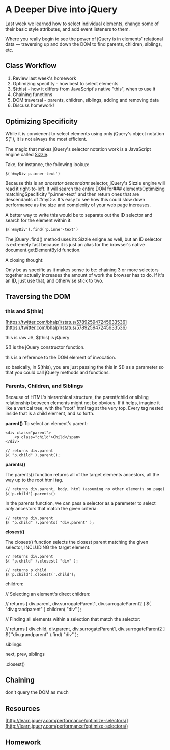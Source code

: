 # A Deeper Dive into jQuery

Last week we learned how to select individual elements, change some of their basic style attributes, and add event listeners to them.

Where you really begin to see the power of jQuery is in elements' relational data — traversing up and down the DOM to find parents, children, siblings, etc.

## Class Workflow

1. Review last week's homework
2. Optimizing specifity - how best to select elements
3. $(this) - how it differs from JavaScript's native "this", when to use it
5. Chaining functions
6. DOM traversal - parents, children, siblings, adding and removing data
7. Discuss homework!

## Optimizing Specificity

While it is convienent to select elements using only jQuery's object notation $(''), it is not always the most efficient.

The magic that makes jQuery's selector notation work is a JavaScript engine called [Sizzle](http://sizzlejs.com/). 

Take, for instance, the following lookup:

	$('#myDiv p.inner-text')
    
Because this is an _ancestor descendant_ selector, jQuery's Sizzle engine will read it right-to-left. It will search the entire DOM for### elementsOptimizing matchingSpecificity "p.inner-text" and then return ones that are descendants of #myDiv. It's easy to see how this could slow down performance as the size and complexity of your web page increases.

A better way to write this would be to separate out the ID selector and search for the element within it:

	$('#myDiv').find('p.inner-text')

The jQuery .find() method uses its Sizzle enigne as well, but an ID selector is extremely fast because it is just an alias for the browser's native document.getElementById function.

A closing thought:

Only be as specific as it makes sense to be: chaining 3 or more selectors together actually increases the amount of work the browser has to do. If it's an ID, just use that, and otherwise stick to two.

## Traversing the DOM

### this and $(this)



[https://twitter.com/bhalp1/status/578925947245633536](https://twitter.com/bhalp1/status/578925947245633536)

this is raw JS, $(this) is jQuery

$() is the jQuery constructor function.

this is a reference to the DOM element of invocation.

so basically, in $(this), you are just passing the this in $() as a parameter so that you could call jQuery methods and functions.

### Parents, Children, and Siblings

Because of HTML's hierarchical structure, the parent/child or sibling relationship between elements might not be obvious. If it helps, imagine it like a vertical tree, with the "root" html tag at the very top. Every tag nested inside that is a child element, and so forth.

**parent()**
To select an element's parent:

	<div class="parent">
    	<p class="child">Child</span>
    </div>
    
    // returns div.parent
    $( "p.child" ).parent();
 
**parents()**

The parents() function returns all of the target elements ancestors, all the way up to the root html tag.

	// returns div.parent, body, html (assuming no other elements on page)
	$('p.child').parents()
 
In the parents function, we can pass a selector as a paremeter to select _only_ ancestors that match the given criteria:
 
    // returns div.parent
    $( "p.child" ).parents( "div.parent" );
    
**closest()**

The closest() function selects the closest parent matching the given selector, INCLUDING the target element.
 
    // returns div.parent
    $( "p.child" ).closest( "div" );
 
	// returns p.child
    $('p.child').closest('.child');

children:

// Selecting an element's direct children:
 
// returns [ div.parent, div.surrogateParent1, div.surrogateParent2 ]
$( "div.grandparent" ).children( "div" );
 
// Finding all elements within a selection that match the selector:
 
// returns [ div.child, div.parent, div.surrogateParent1, div.surrogateParent2 ]
$( "div.grandparent" ).find( "div" );

siblings:

next, prev, siblings

.closest()


## Chaining

don't query the DOM as much

## Resources

[http://learn.jquery.com/performance/optimize-selectors/](http://learn.jquery.com/performance/optimize-selectors/)

## Homework

